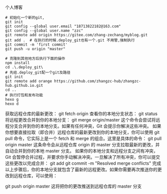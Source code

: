个人博客

    # 初始化一个新的git, 
    git init
    git config --global user.email "18713822182@163.com"
    git config --global user.name "zzc"
    git remote add origin https://gitee.com/zhang-zechang/myblog.git
    git add .  # 在执行的时候.deploy_git也有一个.git 不用管,强制执行
    git commit -m 'first commit'
    git push -u origin "master"
    
    # 克隆到其他地方后执行下面的操作
    npm install
    cd .\.deploy_git\
    # 先给.deploy_git配一个git及路径
    git init
    git remote add orange https://github.com/zhangzc-hub/zhangzc-hub.github.io.git
    cd ..
    # 执行打包和发布功能
    hexo g
    hexo d


获取远程仓库的最新更改：
git fetch origin
查看你的本地分支状态：
git status
将远程更改合并到你的本地分支：
git merge origin/master
这个命令会尝试将远程分支合并到你的本地分支。如果有任何冲突，Git 会提示你解决这些冲突。
如果你想要直接拉取（即合并）远程仓库的最新更改到你的本地分支，你可以使用 git pull 命令，它实际上是一个 fetch 和 merge 的组合。这里是具体的命令：
git pull origin master
这条命令会从远程仓库 origin 的 master 分支拉取最新的更改，并自动合并到你的本地 master 分支。
如果你的本地分支和远程分支之间有冲突，Git 会暂停合并过程，并要求你手动解决冲突。一旦解决了所有冲突，你可以提交这些更改以完成合并：
git add <conflicted-file>
git commit -m "Resolved merge conflicts"
完成以上步骤后，你的本地分支就包含了最新的远程更改。如果你需要再次推送你的更改到远程仓库，可以使用：

git push origin master
这将把你的更改推送到远程仓库的 master 分支
